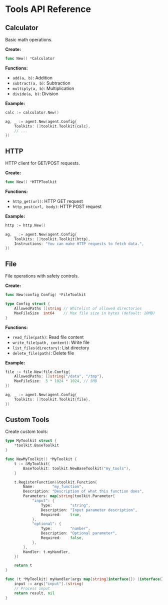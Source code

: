 # Tools API Reference

## Calculator

Basic math operations.

**Create:**
```go
func New() *Calculator
```

**Functions:**
- `add(a, b)`: Addition
- `subtract(a, b)`: Subtraction
- `multiply(a, b)`: Multiplication
- `divide(a, b)`: Division

**Example:**
```go
calc := calculator.New()

ag, _ := agent.New(agent.Config{
    Toolkits: []toolkit.Toolkit{calc},
    // ...
})
```

## HTTP

HTTP client for GET/POST requests.

**Create:**
```go
func New() *HTTPToolkit
```

**Functions:**
- `http_get(url)`: HTTP GET request
- `http_post(url, body)`: HTTP POST request

**Example:**
```go
http := http.New()

ag, _ := agent.New(agent.Config{
    Toolkits: []toolkit.Toolkit{http},
    Instructions: "You can make HTTP requests to fetch data.",
})
```

## File

File operations with safety controls.

**Create:**
```go
func New(config Config) *FileToolkit

type Config struct {
    AllowedPaths []string // Whitelist of allowed directories
    MaxFileSize  int64    // Max file size in bytes (default: 10MB)
}
```

**Functions:**
- `read_file(path)`: Read file content
- `write_file(path, content)`: Write file
- `list_files(directory)`: List directory
- `delete_file(path)`: Delete file

**Example:**
```go
file := file.New(file.Config{
    AllowedPaths: []string{"/data", "/tmp"},
    MaxFileSize:  5 * 1024 * 1024, // 5MB
})

ag, _ := agent.New(agent.Config{
    Toolkits: []toolkit.Toolkit{file},
})
```

## Custom Tools

Create custom tools:

```go
type MyToolkit struct {
    *toolkit.BaseToolkit
}

func NewMyToolkit() *MyToolkit {
    t := &MyToolkit{
        BaseToolkit: toolkit.NewBaseToolkit("my_tools"),
    }

    t.RegisterFunction(&toolkit.Function{
        Name:        "my_function",
        Description: "Description of what this function does",
        Parameters: map[string]toolkit.Parameter{
            "input": {
                Type:        "string",
                Description: "Input parameter description",
                Required:    true,
            },
            "optional": {
                Type:        "number",
                Description: "Optional parameter",
                Required:    false,
            },
        },
        Handler: t.myHandler,
    })

    return t
}

func (t *MyToolkit) myHandler(args map[string]interface{}) (interface{}, error) {
    input := args["input"].(string)
    // Process input
    return result, nil
}
```
